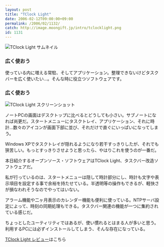 ```yaml
---
layout: post
title: "TClock Light"
date: 2006-02-12T09:00:00+09:00
permalink: /2006/02/1132/
catch: http://image.moongift.jp/intro/tclocklight.png
id: 1131
---
```

 ![TClock Light サムネイル](http://image.moongift.jp/intro/tclocklight.t.png "TClock Light サムネイル")
  

### 広く使おう
  
使っている内に増える常駐、そしてアプリケーション。整理できないけどタスクバーを広く使いたい…。そんな時に役立つソフトウェアです。  
<!--more-->  

### 広く使おう
  

![TClock Light スクリーンショット](http://image.moongift.jp/intro/tclocklight.png "TClock Light スクリーンショット")

  

ノートPCの画面はデスクトップに比べるとどうしても小さい。サブノートになれば尚更だ。スタートメニューにタスクトレイ、アプリケーション、それに時計…数々のアイコンが画面下部に並び、それだけで直ぐにいっぱいになってしまう。

  

Windows XPでタスクトレイが隠れるようになり若干すっきりしたが、それでも狭苦しい。もっとすっきりさせようと思ったら、やはりこれを使うのが一番だ。

  

本日紹介するオープンソース・ソフトウェアはTClock Light、タスクバー改造ソフトウェアだ。

  

私が行っているのは、スタートメニューは隠して時計部分にし、時計も文字や表示項目を設定する事で余裕を持たせている。半透明等の操作もできるが、軽快さが損なわれそうなのでやってはいない。

  

アラーム機能や二ヶ月表示のカレンダー機能も便利に使っている。NTPサーバ設定によって、時刻の同期処理もできる。タスクバー関連の機能が一つに集約されている感じだ。

  

ちょっとしたユーティリティではあるが、使い慣れるとはまる人が多いと思う。利用するPCには必ずインストールしてしまう、そんな存在になっている。

  

[TClock Light レビュー](http://oss.moongift.jp/review/i-1143.html)はこちら

